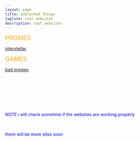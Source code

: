 ```yaml
---
layout: page
title: unblocked things
tagline: cool websites
description: cool websites
---
```


<span style="color: orange; font-size: 20px;">PROXIES

[interstellar](https://grade-calculator-alpha.vercel.app/)

<span style="color: orange; font-size: 20px;">GAMES

[bad piggies](https://chipmunk.land/bad-piggies/)
 
 

 
 <br><br><br><br><br><br>


 

 
<font color="blue">*NOTE* i will check sometime if the websites are working properly<br><br><br></font>






<font color="blue">there will be more sites soon</font>
